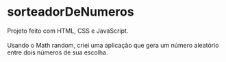 # sorteadorDeNumeros

Projeto feito com HTML, CSS e JavaScript. 
<br>
<br>
Usando o Math random, criei uma aplicação que gera um número aleatório entre dois números de sua escolha. 
